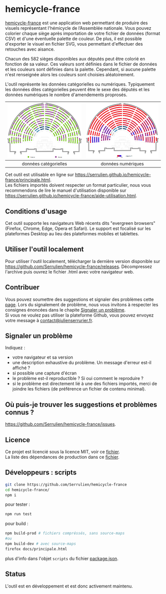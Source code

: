 # hemicycle-france

[hemicycle-france][hemicycle-france-online] est une application web permettant de produire des visuels représentant l'hémicycle de l’Assemblée nationale. Vous pouvez colorier chaque siège après importation de votre fichier de données (format CSV) et d'une éventuelle palette de couleur. De plus, il est possible d'exporter le visuel en fichier SVG, vous permettant d'effectuer des retouches avec aisance.

Chacun des 582 sièges disponibles aux députés peut être colorié en fonction de sa valeur. Ces valeurs sont définies dans le fichier de données et les couleurs sont définies dans la palette. Cependant, si aucune palette n'est renseignée alors les couleurs sont choisies aléatoirement.

L'outil représente les données catégorielles ou numériques. Typiquement les données dites catégorielles peuvent être le sexe des députés et les données numériques le nombre d'amendements proprosés.

| ![](./docs/imgs/exemple-categorie-v1_0_0.png) | ![](./docs/imgs/exemple-numerique-v1_0_0.png) 
|:--:|:--:|
| données catégorielles  | données numériques |

Cet outil est utilisable en ligne sur https://serrulien.github.io/hemicycle-france/principale.html.  
Les fichiers importés doivent respecter un format particulier, nous vous recommendons de lire le manuel d'utilisation disponible sur https://serrulien.github.io/hemicycle-france/aide-utilisation.html.

## Conditions d'usage
Cet outil supporte les navigateurs Web récents dits "evergreen browsers" (Firefox, Chrome, Edge, Opera et Safari). Le support est focalisé sur les plateformes Desktop au lieu des plateformes mobiles et tablettes.

## Utiliser l'outil localement
Pour utiliser l'outil localement, télécharger la dernière version disponible sur https://github.com/Serrulien/hemicycle-france/releases. Décompressez l'archive puis ouvrez le fichier .html avec votre navigateur web.

## Contribuer
Vous pouvez soumettre des suggestions et signaler des problèmes cette [page](https://github.com/Serrulien/hemicycle-france/issues). Lors du signalement de problème, nous vous invitons à respecter les consignes énoncées dans le chapite [Signaler un problème](#signaler-un-problème).  
Si vous ne voulez pas utiliser la plateforme Github, vous pouvez envoyez votre message à [contact@julienserrurier.fr](mailto:contact@julienserrurier.fr?subject=[GitHub]%20hemicycle%20france).

## Signaler un problème
Indiquez :
- votre navigateur et sa version
- une description exhaustive du problème. Un message d'erreur est-il affiché ?
- si possible une capture d'écran
- le problème est-il reproductible ? Si oui comment le reproduire ?
- si le problème est directement lié à une des fichiers importés, merci de joindre les fichiers (de préférence un fichier de contenu minimal).

## Où puis-je trouver les suggestions et problèmes connus ?
https://github.com/Serrulien/hemicycle-france/issues.

## Licence
Ce projet est licencié sous la licence MIT, voir ce [fichier](./LICENSE).  
La liste des dépendances de production dans ce [fichier](./DEPENDENCIES.md).

## Développeurs : scripts
```bash
git clone https://github.com/Serrulien/hemicycle-france
cd hemicycle-france/
npm i
```

pour tester : 
```bash
npm run test
```

pour build :
```bash
npm build-prod # fichiers compréssés, sans source-maps
#ou
npm build-dev # avec source-maps
firefox docs/principale.html
```

plus d'info dans l'objet `scripts` du fichier [package.json](./package.json).

## Status
L'outil est en développement et est donc activement maintenu.

[hemicycle-france-online]: https://serrulien.github.io/hemicycle-france/principale.html
[hemicycle-france-github]: https://github.com/Serrulien/hemicycle-france
